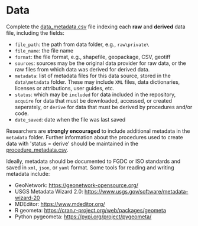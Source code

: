 # Data


Complete the [data_metadata.csv](data_metadata.csv) file indexing each **raw** and **derived** data file, including the fields:

- `file_path`: the path from data folder, e.g., `raw\private\`
- `file_name`: the file name
- `format`: the file format, e.g., shapefile, geopackage, CSV, geotiff
- `sources`: sources may be the original data provider for raw data, or the raw files from which data was derived for derived data.
- `metadata`: list of metadata files for this data source, stored in the `data\metadata` folder. These may include `XML` files, data dictionaries, licenses or attributions, user guides, etc.
- `status`: which may be `included` for data included in the repository, `acquire` for data that must be downloaded, accessed, or created seperately, or `derive` for data that must be derived by procedures and/or code.
- `date_saved`: date when the file was last saved

Researchers are **strongly encouraged** to include additional metadata in the `metadata` folder.
Further information about the procedures used to create data with 'status = derive' should be maintained in the [procedure_metadata.csv](../procedure/procedure_metadata.csv).

Ideally, metadata should be documented to FGDC or ISO standards and saved in `xml`, `json`, or `yaml` format. Some tools for reading and writing metadata include:

- GeoNetwork: https://geonetwork-opensource.org/
- USGS Metadata Wizard 2.0: https://www.usgs.gov/software/metadata-wizard-20
- MDEditor: https://www.mdeditor.org/
- R geometa: https://cran.r-project.org/web/packages/geometa
- Python pygeometa: https://pypi.org/project/pygeometa/
